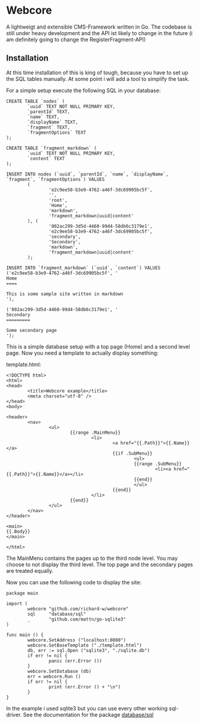 Webcore
=======

A lightweigt and extensible CMS-Framework written in Go. The codebase is still under heavy development
and the API ist likely to change in the future (i am definitely going to change the RegisterFragment-API)

Installation
------------

At this time installation of this is king of tough, because you have to set up
the SQL tables manually. At some point i will add a tool to simplify the task.

For a simple setup execute the following SQL in your database:

```
CREATE TABLE `nodes` (
        `uuid` TEXT NOT NULL PRIMARY KEY,
        `parentId` TEXT,
        `name` TEXT,
        `displayName` TEXT,
        `fragment` TEXT,
        `fragmentOptions` TEXT
);

CREATE TABLE `fragment_markdown` (
        `uuid` TEXT NOT NULL PRIMARY KEY,
        `content` TEXT
);

INSERT INTO nodes (`uuid`, `parentId`, `name`, `displayName`, `fragment`, `fragmentOptions`) VALUES
        (
                'e2c9ee58-b3e9-4762-a46f-3dc69905bc5f',
                '',
                'root',
                'Home',
                'markdown',
                'fragment_markdown|uuid|content'
        ), (
                '002ac299-3d5d-4460-99d4-58db6c3179e1',
                'e2c9ee58-b3e9-4762-a46f-3dc69905bc5f',
                'secondary',
                'Secondary',
                'markdown',
                'fragment_markdown|uuid|content'
        );

INSERT INTO `fragment_markdown` (`uuid`, `content`) VALUES
('e2c9ee58-b3e9-4762-a46f-3dc69905bc5f', '
Home
====

This is some sample site written in markdown
'),

('002ac299-3d5d-4460-99d4-58db6c3179e1', '
Secondary
=========

Some secondary page
');
```

This is a simple database setup with a top page (Home) and a second level page. Now you need a template to actually display something:

template.html:
```
<!DOCTYPE html>
<html>
<head>
        <title>Webcore example</title>
        <meta charset="utf-8" />
</head>
<body>

<header>
        <nav>
                <ul>
                        {{range .MainMenu}}
                                <li>
                                        <a href="{{.Path}}">{{.Name}}</a>
                                        {{if .SubMenu}}
                                                <ul>
                                                {{range .SubMenu}}
                                                        <li><a href="{{.Path}}">{{.Name}}</a></li>
                                                {{end}}
                                                </ul>
                                        {{end}}
                                </li>
                        {{end}}
                </ul>
        </nav>
</header>

<main>
{{.Body}}
</main>

</html>
```

The MainMenu contains the pages up to the third node level. You may choose to not display the third level. The top page and the secondary pages
are treated equally.

Now you can use the following code to display the site:

```
package main

import (
        webcore "github.com/richard-w/webcore"
        sql     "database/sql"
        _       "github.com/mattn/go-sqlite3"
)

func main () {
        webcore.SetAddress ("localhost:8080")
        webcore.SetBaseTemplate ("./template.html")
        db, err := sql.Open ("sqlite3", "./sqlite.db")
        if err != nil {
                panic (err.Error ())
        }
        webcore.SetDatabase (db)
        err = webcore.Run ()
        if err != nil {
                print (err.Error () + "\n")
        }
}
```

In the example i used sqlite3 but you can use every other working sql-driver. See the documentation for the package [database/sql](http://golang.org/pkg/database/sql/)
